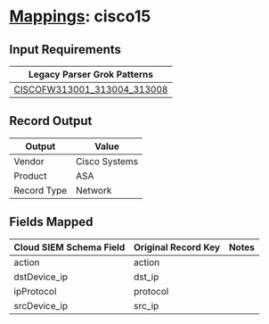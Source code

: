 # [Mappings](README.md): cisco15

## Input Requirements

|Legacy Parser Grok Patterns|
|-------------|
|[CISCOFW313001_313004_313008](../legacy_parsers/CISCOFW313001_313004_313008.md)|

## Record Output

|Output|Value|
|------|-----|
|Vendor|Cisco Systems|
|Product|ASA|
|Record Type|Network|

## Fields Mapped

|Cloud SIEM Schema Field|Original Record Key|Notes|
|-----------------------|-------------------|-----|
|action|action||
|dstDevice_ip|dst_ip||
|ipProtocol|protocol||
|srcDevice_ip|src_ip||

